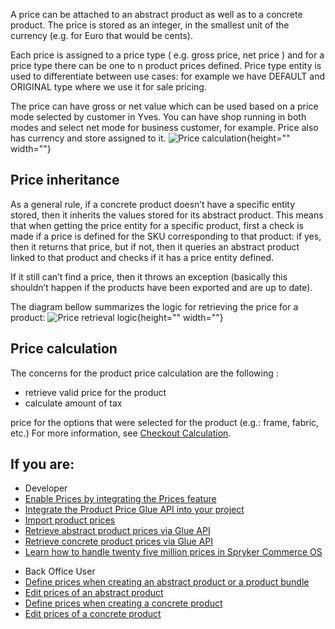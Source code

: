 A price can be attached to an abstract product as well as to a concrete product. The price is stored as an integer, in the smallest unit of the currency (e.g. for Euro that would be cents).

Each price is assigned to a price type ( e.g. gross price, net price ) and for a price type there can be one to n product prices defined. Price type entity is used to differentiate between use cases: for example we have DEFAULT and ORIGINAL type where we use it for sale pricing.

The price can have gross or net value which can be used based on a price mode selected by customer in Yves. You can have shop running in both modes and select net mode for business customer, for example. Price also has currency and store assigned to it.
![Price calculation](https://spryker.s3.eu-central-1.amazonaws.com/docs/Features/Price/Price+Functionality/price_calculation.png){height="" width=""}

## Price inheritance

As a general rule, if a concrete product doesn’t have a specific entity stored, then it inherits the values stored for its abstract product. This means that when getting the price entity for a specific product, first a check is made if a price is defined for the SKU corresponding to that product: if yes, then it returns that price, but if not, then it queries an abstract product linked to that product and checks if it has a price entity defined.

If it still can’t find a price, then it throws an exception (basically this shouldn’t happen if the products have been exported and are up to date).

The diagram bellow summarizes the logic for retrieving the price for a product:
![Price retrieval logic](https://spryker.s3.eu-central-1.amazonaws.com/docs/Features/Price/Price+Functionality/price_retrieval_logic.png){height="" width=""}

## Price calculation

The concerns for the product price calculation are the following :

* retrieve valid price for the product
* calculate amount of tax

price for the options that were selected for the product (e.g.: frame, fabric, etc.)
For more information, see [Checkout Calculation](https://documentation.spryker.com/docs/calculation-3-0).


## If you are:

<div class="mr-container">
    <div class="mr-list-container">
        <!-- col1 -->
        <div class="mr-col">
            <ul class="mr-list mr-list-green">
                <li class="mr-title">Developer</li>
                <li><a href="https://documentation.spryker.com/docs/prices-feature-integration" class="mr-link">Enable Prices by integrating the Prices feature</a></li>
                <li><a href="https://documentation.spryker.com/docs/glue-api-prices-api-feature-integration" class="mr-link">Integrate the Product Price Glue API into your project</a></li>
                <li><a href="https://documentation.spryker.com/docs/file-details-product-pricecsv" class="mr-link">Import product prices</a></li>
                <li><a href="https://documentation.spryker.com/docs/retrieving-abstract-product-prices" class="mr-link">Retrieve abstract product prices via Glue API</a></li>
                <li><a href="https://documentation.spryker.com/docs/retrieving-concrete-product-prices" class="mr-link">Retrieve concrete product prices via Glue API</a></li>
                <li><a href="https://documentation.spryker.com/docs/howto-handle-twenty-five-million-prices-in-spryker-commerce-os" class="mr-link">Learn how to handle twenty five million prices in Spryker Commerce OS</a></li>
            </ul>
        </div>
        <!-- col2 -->
        <div class="mr-col">
            <ul class="mr-list mr-list-blue">
                <li class="mr-title"> Back Office User</li>
                <li><a href="https://documentation.spryker.com/docs/creating-abstract-products-and-product-bundles" class="mr-link">Define prices when creating an abstract product or a product bundle</a></li>
                <li><a href="https://documentation.spryker.com/docs/editing-abstract-products#editing-prices-of-an-abstract-product" class="mr-link">Edit prices of an abstract product</a></li>
                <li><a href="https://documentation.spryker.com/docs/creating-concrete-products" class="mr-link">Define prices when creating a concrete product</a></li>
                <li><a href="https://documentation.spryker.com/docs/editing-a-product-variant#editing-a-product-variant" class="mr-link">Edit prices of a concrete product</a></li>
            </ul>
        </div>
    </div>
</div>